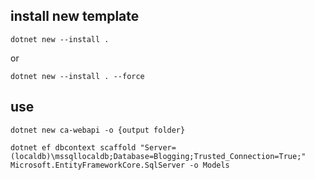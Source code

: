 ## install new template
```
dotnet new --install .
```
or
```
dotnet new --install . --force
```

## use
```
dotnet new ca-webapi -o {output folder}
```

```
dotnet ef dbcontext scaffold "Server=(localdb)\mssqllocaldb;Database=Blogging;Trusted_Connection=True;" Microsoft.EntityFrameworkCore.SqlServer -o Models

```